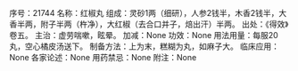 序号：21744
名称：红椒丸
组成：灵砂1两（细研），人参2钱半，木香2钱半，大香半两，附子半两（杵净），大红椒（去合口并子，焙出汗）半两。
出处：《得效》卷五。
主治：虚劳喘嗽，眩晕。
加减：None
功效：None
用法用量：每服20丸，空心橘皮汤送下。
制备方法：上为末，糕糊为丸，如麻子大。
临床应用：None
各家论述：None
用药禁忌：None
附注：None
